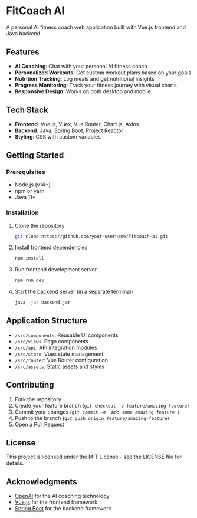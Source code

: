# FitCoach AI

A personal AI fitness coach web application built with Vue.js frontend and Java backend.

## Features

- **AI Coaching**: Chat with your personal AI fitness coach
- **Personalized Workouts**: Get custom workout plans based on your goals
- **Nutrition Tracking**: Log meals and get nutritional insights
- **Progress Monitoring**: Track your fitness journey with visual charts
- **Responsive Design**: Works on both desktop and mobile

## Tech Stack

- **Frontend**: Vue.js, Vuex, Vue Router, Chart.js, Axios
- **Backend**: Java, Spring Boot, Project Reactor
- **Styling**: CSS with custom variables

## Getting Started

### Prerequisites

- Node.js (v14+)
- npm or yarn
- Java 11+

### Installation

1. Clone the repository
   ```bash
   git clone https://github.com/your-username/fitcoach-ai.git
   ```

2. Install frontend dependencies
   ```bash
   npm install
   ```

3. Run frontend development server
   ```bash
   npm run dev
   ```

4. Start the backend server (in a separate terminal)
   ```bash
   java -jar backend.jar
   ```

## Application Structure

- `/src/components`: Reusable UI components
- `/src/views`: Page components
- `/src/api`: API integration modules
- `/src/store`: Vuex state management
- `/src/router`: Vue Router configuration
- `/src/assets`: Static assets and styles

## Contributing

1. Fork the repository
2. Create your feature branch (`git checkout -b feature/amazing-feature`)
3. Commit your changes (`git commit -m 'Add some amazing feature'`)
4. Push to the branch (`git push origin feature/amazing-feature`)
5. Open a Pull Request

## License

This project is licensed under the MIT License - see the LICENSE file for details.

## Acknowledgments

- [OpenAI](https://openai.com/) for the AI coaching technology
- [Vue.js](https://vuejs.org/) for the frontend framework
- [Spring Boot](https://spring.io/projects/spring-boot) for the backend framework